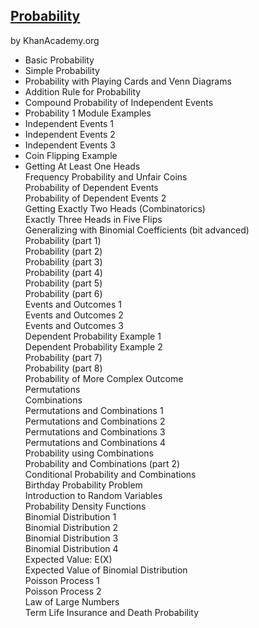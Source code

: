 ﻿## [Probability](http://www.khanacademy.org/#probability)  
by KhanAcademy.org  
  
* Basic Probability  
* Simple Probability  
* Probability with Playing Cards and Venn Diagrams  
* Addition Rule for Probability  
* Compound Probability of Independent Events  
* Probability 1 Module Examples  
* Independent Events 1  
* Independent Events 2  
* Independent Events 3  
* Coin Flipping Example  
* Getting At Least One Heads  
Frequency Probability and Unfair Coins  
Probability of Dependent Events  
Probability of Dependent Events 2  
Getting Exactly Two Heads (Combinatorics)  
Exactly Three Heads in Five Flips  
Generalizing with Binomial Coefficients (bit advanced)  
Probability (part 1)  
Probability (part 2)  
Probability (part 3)  
Probability (part 4)  
Probability (part 5)  
Probability (part 6)  
Events and Outcomes 1  
Events and Outcomes 2  
Events and Outcomes 3  
Dependent Probability Example 1  
Dependent Probability Example 2  
Probability (part 7)  
Probability (part 8)  
Probability of More Complex Outcome  
Permutations  
Combinations  
Permutations and Combinations 1  
Permutations and Combinations 2  
Permutations and Combinations 3  
Permutations and Combinations 4  
Probability using Combinations  
Probability and Combinations (part 2)  
Conditional Probability and Combinations  
Birthday Probability Problem  
Introduction to Random Variables  
Probability Density Functions  
Binomial Distribution 1  
Binomial Distribution 2  
Binomial Distribution 3  
Binomial Distribution 4  
Expected Value: E(X)  
Expected Value of Binomial Distribution  
Poisson Process 1  
Poisson Process 2  
Law of Large Numbers  
Term Life Insurance and Death Probability